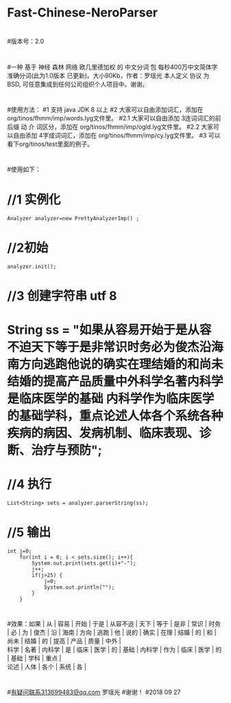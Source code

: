 # Fast-Chinese-NeroParser
#
#版本号：2.0
#
#一种 基于 神经 森林 网络 欧几里德加权 的 中文分词 包 每秒400万中文简体字准确分词(此为1.0版本 已更新)。大小90Kb，作者：罗瑶光
本人定义 协议 为 BSD, 可任意集成到任何公司组织个人项目中。谢谢。
#
#使用方法：
#1 支持 java JDK 8 以上
#2 大家可以自由添加词汇，添加在 org/tinos/fhmm/imp/words.lyg文件里。
#2.1 大家可以自由添加 3连词词汇的前后缀 动 介 词区分，添加在 org/tinos/fhmm/imp/ogld.lyg文件里。
#2.2 大家可以自由添加 4字成词词汇，添加在 org/tinos/fhmm/imp/cy.lyg文件里。
#3 可以看下org/tinos/test里面的例子。
#
#使用如下：
#   //1 实例化
    Analyzer analyzer=new PrettyAnalyzerImp() ;
#   //2初始
    analyzer.init();
#   //3 创建字符串 utf 8
#   String ss = "如果从容易开始于是从容不迫天下等于是非常识时务必为俊杰沿海南方向逃跑他说的确实在理结婚的和尚未结婚的提高产品质量中外科学名著内科学是临床医学的基础    内科学作为临床医学的基础学科，重点论述人体各个系统各种疾病的病因、发病机制、临床表现、诊断、治疗与预防";
#
#   //4 执行
    List<String> sets = analyzer.parserString(ss); 
#   //5 输出
    int j=0;
		for(int i = 0; i < sets.size(); i++){
			System.out.print(sets.get(i)+"-");
			j++;
			if(j>25) {
				j=0;
				System.out.println("");
			}
		}

#
#效果：如果  |  从  |  容易  |  开始  |  于是  |  从容不迫  |  天下  |  等于  |  是非  |  常识  |  时务  |  必  |  为  |  俊杰  |  沿  |  海南  |  方向  |  逃跑  |  他  |  说的  |  确实  |  在理  |  结婚  |  的  |  和  |  尚未  |  结婚  |  的  |  提高  |  产品  |  质量  |  中外  |  
科学  |  名著  |  内科学  |  是  |  临床  |  医学  |  的  |  基础  |  内科学  |  作为  |  临床  |  医学  |  的  |  基础  |  学科  |  重点  |  
论述  |  人体  |  各个  |  系统  |  各  |  
#
#有疑问联系313699483@qq.com 罗瑶光
#谢谢！
#2018 09 27
